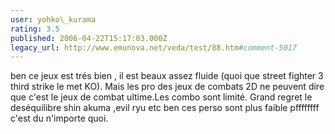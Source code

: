 ```yaml
---
user: yohko\_kurama
rating: 3.5
published: 2006-04-22T15:17:03.000Z
legacy_url: http://www.emunova.net/veda/test/88.htm#comment-5017
---
```

ben ce jeux est trés bien , il est beaux assez fluide (quoi que street fighter 3 third strike le met KO).
Mais les pro des jeux de combats 2D ne peuvent dire que c'est le jeux de combat ultime.Les combo sont limité.
Grand regret le deséquilibre shin akuma ,evil ryu etc ben ces perso sont plus faible pffffffff c'est du n'importe quoi.
